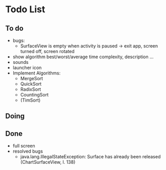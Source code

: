 # Todo List

## To do

+ bugs:
  + SurfaceView is empty when activity is paused &rarr; exit app, screen
    turned off, screen rotated
+ show algorithm best/worst/average time complexity, description ...
+ sounds
+ launcher icon
+ Implement Algorithms:
  + MergeSort
  + QuickSort
  + RadixSort
  + CountingSort
  + (TimSort)

## Doing

## Done

+ full screen
+ resolved bugs
  + java.lang.IllegalStateException: Surface has already been released
    (ChartSurfaceView, l. 138)